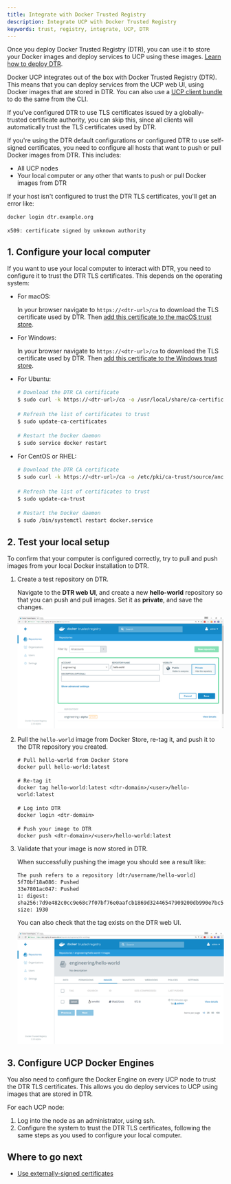 ```yaml
---
title: Integrate with Docker Trusted Registry
description: Integrate UCP with Docker Trusted Registry
keywords: trust, registry, integrate, UCP, DTR
---
```


Once you deploy Docker Trusted Registry (DTR), you can use it to store your
Docker images and deploy services to UCP using these images.
[Learn how to deploy DTR](/datacenter/dtr/2.3/guides/install/index.md).

Docker UCP integrates out of the box with Docker Trusted Registry (DTR).
This means that you can deploy services from the UCP web UI, using Docker
images that are stored in DTR. You can also use a
[UCP client bundle](../access-ucp/cli-based-access.md) to do the same from the
CLI.

If you've configured DTR to use TLS certificates issued by a globally-trusted
certificate authority, you can skip this, since all clients will automatically
trust the TLS certificates used by DTR.

If you're using the DTR default configurations or configured DTR to use
self-signed certificates, you need to configure all hosts that want to push
or pull Docker images from DTR. This includes:

* All UCP nodes
* Your local computer or any other that wants to push or pull Docker images
  from DTR

If your host isn't configured to trust the DTR TLS certificates, you'll get an
error like:

```none
docker login dtr.example.org

x509: certificate signed by unknown authority
```

## 1. Configure your local computer

If you want to use your local computer to interact with DTR, you need to
configure it to trust the DTR TLS certificates. This depends on the operating
system:

* For macOS:

  In your browser navigate to `https://<dtr-url>/ca` to download the TLS
  certificate used by DTR. Then
  [add this certificate to the macOS trust store](https://support.apple.com/kb/PH18677?locale=en_US).

* For Windows:

  In your browser navigate to `https://<dtr-url>/ca` to download the TLS
  certificate used by DTR. Then
  [add this certificate to the Windows trust store](https://technet.microsoft.com/en-us/library/cc754841(v=ws.11).aspx).

* For Ubuntu:

  ```bash
  # Download the DTR CA certificate
  $ sudo curl -k https://<dtr-url>/ca -o /usr/local/share/ca-certificates/<dtr-domain-name>.crt

  # Refresh the list of certificates to trust
  $ sudo update-ca-certificates

  # Restart the Docker daemon
  $ sudo service docker restart
  ```

* For CentOS or RHEL:

  ```bash
  # Download the DTR CA certificate
  $ sudo curl -k https://<dtr-url>/ca -o /etc/pki/ca-trust/source/anchors/<dtr-domain-name>.crt

  # Refresh the list of certificates to trust
  $ sudo update-ca-trust

  # Restart the Docker daemon
  $ sudo /bin/systemctl restart docker.service
  ```

## 2. Test your local setup

To confirm that your computer is configured correctly, try to pull and push
images from your local Docker installation to DTR.

1.  Create a test repository on DTR.

    Navigate to the **DTR web UI**, and create a new **hello-world** repository
    so that you can push and pull images. Set it as **private**, and save
    the changes.

    ![](/datacenter/ucp/2.2/guides/images/dtr-integration-1.png)

2.  Pull the `hello-world` image from Docker Store, re-tag it, and push it to the
DTR repository you created.

    ```none
    # Pull hello-world from Docker Store
    docker pull hello-world:latest

    # Re-tag it
    docker tag hello-world:latest <dtr-domain>/<user>/hello-world:latest

    # Log into DTR
    docker login <dtr-domain>

    # Push your image to DTR
    docker push <dtr-domain>/<user>/hello-world:latest
    ```

3.  Validate that your image is now stored in DTR.

    When successfully pushing the image you should see a result like:

    ```none
    The push refers to a repository [dtr/username/hello-world]
    5f70bf18a086: Pushed
    33e7801ac047: Pushed
    1: digest: sha256:7d9e482c0cc9e68c7f07bf76e0aafcb1869d32446547909200db990e7bc5461a size: 1930
    ```

    You can also check that the tag exists on the DTR web UI.

    ![](/datacenter/ucp/2.2/guides/images/dtr-integration-2.png)


## 3. Configure UCP Docker Engines

You also need to configure the Docker Engine on every UCP node to trust the
DTR TLS certificates. This allows you do deploy services to UCP using images
that are stored in DTR.

For each UCP node:

1.  Log into the node as an administrator, using ssh.
2.  Configure the system to trust the DTR TLS certificates, following the same
steps as you used to configure your local computer.


## Where to go next

* [Use externally-signed certificates](index.md)

